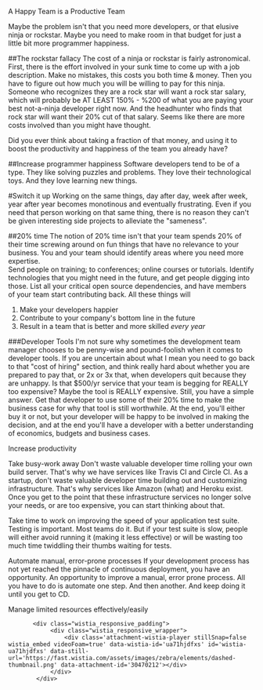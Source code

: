 A Happy Team is a Productive Team

Maybe the problem isn't that you need more developers, or that elusive ninja or rockstar.  Maybe you
need to make room in that budget for just a little bit more programmer happiness. 

##The rockstar fallacy
The cost of a ninja or rockstar is fairly astronomical.  First, there is the effort involved in your 
sunk time to come up with a job description.  Make no mistakes, this costs you both time & money. 
Then you have to figure out how much you will be willing to pay for this ninja.  Someone who recognizes 
they are a rock star will want a rock star salary, which will probably be AT LEAST 150% - %200 of what
you are paying your best not-a-ninja developer right now.  And the headhunter who finds that rock star 
will want their 20% cut of that salary. Seems like there are more costs involved than you might have 
thought.  

Did you ever think about taking a fraction of that money, and using it to boost the productivity and
happiness of the team you already have?  

##Increase programmer happiness
Software developers tend to be of a type. They like solving puzzles and problems. They love their 
technological toys. And they love learning new things.

#Switch it up
Working on the same things, day after day, week after week, year after year becomes monotinous and 
eventually frustrating. Even if you need that person working on that same thing, there is no reason
they can't be given interesting side projects to alleviate the "sameness".

##20% time
The notion of 20% time isn't that your team spends 20% of their time screwing around on fun things that
have no relevance to your business. You and your team should identify areas where you need more expertise.  
Send people on training; to conferences; online courses or tutorials. Identify technologies that you might
need in the future, and get people digging into those. List all your critical open source dependencies, and
have members of your team start contributing back.  All these things will 
1. Make your developers happier
1. Contribute to your company's bottom line in the future
1. Result in a team that is better and more skilled *every year*

###Developer Tools
I'm not sure why sometimes the development team manager chooses to be penny-wise and pound-foolish when
it comes to developer tools. If you are uncertain about what I mean you need to go back to that "cost of 
hiring" section, and think really hard about whether you are prepared to pay that, or 2x or 3x that, when
developers quit because they are unhappy.  Is that $500/yr service that your team is begging for REALLY
too expensive? Maybe the tool is REALLY expensive. Still, you have a simple answer. Get that developer to
use some of their 20% time to make the business case for why that tool is still worthwhile. At the end,
you'll either buy it or not, but your developer will be happy to be involved in making the decision, and
at the end you'll have a developer with a better understanding of economics, budgets and business cases.

Increase productivity

Take busy-work away
Don't waste valuable developer time rolling your own build server. That's why we have services like Travis CI
and Circle CI. As a startup, don't waste valuable developer time building out and customizing infrastructure.
That's why services like Amazon (what) and Heroku exist. Once you get to the point that these infrastructure
services no longer solve your needs, or are too expensive, you can start thinking about that.

Take time to work on improving the speed of your application test suite.
Testing is important. Most teams do it. But if your test suite is slow, people will either avoid running it 
(making it less effective) or will be wasting too much time twiddling their thumbs waiting for tests. 

Automate manual, error-prone processes
If your development process has not yet reached the pinnacle of continuous deployment, you have an opportunity.
An opportunity to improve a manual, error prone process. All you have to do is automate one step. And then 
another. And keep doing it until you get to CD. 

Manage limited resources effectively/easily

           <div class="wistia_responsive_padding">
                <div class="wistia_responsive_wrapper">
                    <div class='attachment-wistia-player stillSnap=false wistia_embed videoFoam=true' data-wistia-id='ua71hjdfxs' id='wistia-ua71hjdfxs' data-still-url='https://fast.wistia.com/assets/images/zebra/elements/dashed-thumbnail.png' data-attachment-id='30470212'></div>
                </div>
            </div>



